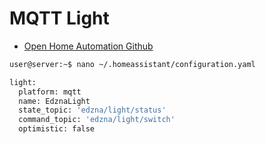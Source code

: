 # MQTT Light

- [Open Home Automation Github](https://github.com/mertenats/open-home-automation/tree/master/openhome)

```sh
user@server:~$ nano ~/.homeassistant/configuration.yaml
```

```sh
light:
  platform: mqtt
  name: EdznaLight
  state_topic: 'edzna/light/status'
  command_topic: 'edzna/light/switch'
  optimistic: false
```